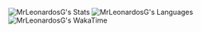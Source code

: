 ![MrLeonardosG's Stats](https://wakatime-fylxlggwp-mrleonardos.vercel.app/api?username=MrLeonardosG&theme=tokyonight&show_icons=true&hide_border=true&count_private=true)
![MrLeonardosG's Languages](https://wakatime-fylxlggwp-mrleonardos.vercel.app/api/top-langs/?username=mrleonardosg&theme=tokyonight&hide=css&hide_border=true)
![MrLeonardosG's WakaTime](https://github-readme-stats.vercel.app/api/wakatime?username=mrleonardos&theme=tokyonight&hide_border=true)
